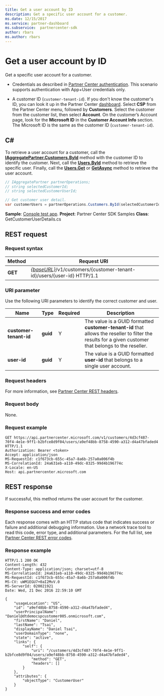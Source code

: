 ```yaml
---
title: Get a user account by ID
description: Get a specific user account for a customer.
ms.date: 12/15/2017
ms.service: partner-dashboard
ms.subservice:  partnercenter-sdk
author: rbars
ms.author: rbars
---
```


# Get a user account by ID

Get a specific user account for a customer.

- Credentials as described in [Partner Center authentication](partner-center-authentication.md). This scenario supports authentication with App+User credentials only.

- A customer ID (`customer-tenant-id`). If you don't know the customer's ID, you can look it up in the Partner Center [dashboard](https://partner.microsoft.com/dashboard). Select **CSP** from the Partner Center menu, followed by **Customers**. Select the customer from the customer list, then select **Account**. On the customer’s Account page, look for the **Microsoft ID** in the **Customer Account Info** section. The Microsoft ID is the same as the customer ID  (`customer-tenant-id`).

## C\#

To retrieve a user account for a customer, call the [**IAggregatePartner.Customers.ById**](/dotnet/api/microsoft.store.partnercenter.customers.icustomercollection.byid) method with the customer ID to identify the customer. Next, call the [**Users.ById**](/dotnet/api/microsoft.store.partnercenter.customerusers.icustomerusercollection.byid) method to retrieve the specific user. Finally, call the [**Users.Get**](/dotnet/api/microsoft.store.partnercenter.customerusers.icustomerusercollection.get) or [**GetAsync**](/dotnet/api/microsoft.store.partnercenter.customerusers.icustomerusercollection.getasync) method to retrieve the user account.

``` csharp
// IAggregatePartner partnerOperations;
// string selectedCustomerId;
// string selectedCustomerUserId;

// Get customer user detail.
var customerUsers = partnerOperations.Customers.ById(selectedCustomerId).Users.ById(selectedCustomerUserId).Get();
```

**Sample**: [Console test app](console-test-app.md). **Project**: Partner Center SDK Samples **Class**: GetCustomerUserDetails.cs

## REST request

### Request syntax

| Method  | Request URI                                                                                            |
|---------|--------------------------------------------------------------------------------------------------------|
| **GET** | [*{baseURL}*](partner-center-rest-urls.md)/v1/customers/{customer-tenant-id}/users/{user-id} HTTP/1.1 |

### URI parameter

Use the following URI parameters to identify the correct customer and user.

| Name                   | Type     | Required | Description                                                                                                                                            |
|------------------------|----------|----------|--------------------------------------------------------------------------------------------------------------------------------------------------------|
| **customer-tenant-id** | **guid** | Y        | The value is a GUID formatted **customer-tenant-id** that allows the reseller to filter the results for a given customer that belongs to the reseller. |
| **user-id**            | **guid** | Y        | The value is a GUID formatted **user-id** that belongs to a single user account.                                                                       |

### Request headers

For more information, see [Partner Center REST headers](headers.md).

### Request body

None.

### Request example

```http
GET https://api.partnercenter.microsoft.com/v1/customers/4d3cf487-70f4-4e1e-9ff1-b2bfce8d9f04/users/a9ef48bb-8758-4590-a312-d4a47bfaded4 HTTP/1.1
Authorization: Bearer <token>
Accept: application/json
MS-RequestId: c1f673cb-655c-45a7-8a6b-257a0a006f4b
MS-CorrelationId: 24a631eb-a110-49dc-8325-99d4b196774c
X-Locale: en-US
Host: api.partnercenter.microsoft.com
```

## REST response

If successful, this method returns the user account for the customer.

### Response success and error codes

Each response comes with an HTTP status code that indicates success or failure and additional debugging information. Use a network trace tool to read this code, error type, and additional parameters. For the full list, see [Partner Center REST error codes](error-codes.md).

### Response example

```http
HTTP/1.1 200 OK
Content-Length: 432
Content-Type: application/json; charset=utf-8
MS-CorrelationId: 24a631eb-a110-49dc-8325-99d4b196774c
MS-RequestId: c1f673cb-655c-45a7-8a6b-257a0a006f4b
MS-CV: uWM1EGU7+0aI2MvV.0
MS-ServerId: 020021921
Date: Wed, 21 Dec 2016 22:59:10 GMT

﻿{
    "usageLocation": "US",
    "id": "a9ef48bb-8758-4590-a312-d4a47bfaded4",
    "userPrincipalName": "Daniel@dtdemocspcustomer005.onmicrosoft.com",
    "firstName": "Daniel",
    "lastName": "Tsai",
    "displayName": "Daniel Tsai",
    "userDomainType": "none",
    "state": "active",
    "links": {
        "self": {
            "uri": "/customers/4d3cf487-70f4-4e1e-9ff1-b2bfce8d9f04/users/a9ef48bb-8758-4590-a312-d4a47bfaded4",
            "method": "GET",
            "headers": []
        }
    },
    "attributes": {
        "objectType": "CustomerUser"
    }
}
```

